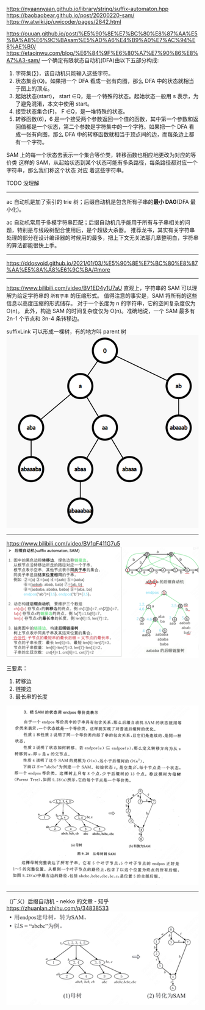 https://nyaannyaan.github.io/library/string/suffix-automaton.hpp
https://baobaobear.github.io/post/20200220-sam/
https://w.atwiki.jp/uwicoder/pages/2842.html

https://ouuan.github.io/post/%E5%90%8E%E7%BC%80%E8%87%AA%E5%8A%A8%E6%9C%BAsam%E5%AD%A6%E4%B9%A0%E7%AC%94%E8%AE%B0/
https://etaoinwu.com/blog/%E6%84%9F%E6%80%A7%E7%90%86%E8%A7%A3-sam/
—个确定有限状态自动机(DFA)由以下五部分构成:

1. 字符集(∑)，该自动机只能输入这些字符。
2. 状态集合(Q)。如果把一个 DFA 看成一张有向图，那么 DFA 中的状态就相当于图上的顶点。
3. 起始状态(start)， start ∈Q，是一个特殊的状态。起始状态一般用 s 表示，为了避免混淆，本文中使用 start。
4. 接受状态集合(F)， F ∈Q，是一堆特殊的状态。
5. 转移函数(6)，6 是一个接受两个参数返回一个值的函数，其中第一个参数和返回值都是一个状态，第二个参数是字符集中的一个字符。如果把一个 DFA 看成一张有向图，那么 DFA 中的转移函数就相当于顶点间的边，而每条边上都有一个字符。

SAM 上的每一个状态去表示一个集合等价类，转移函数也相应地更改为对应的等价类
这样的 SAM，从起始状态到某个状态可能有多条路径，每条路径都对应一个字符串，那么我们称这个状态 对应 着这些字符串。

TODO 没理解

---

ac 自动机是加了索引的 trie 树；后缀自动机是包含所有子串的**最小 DAG**(DFA 最小化)。

ac 自动机常用于多模字符串匹配；后缀自动机几乎能用于所有与子串相关的问题，特别是与线段树配合使用后，是个超级大杀器。
推荐龙书，其实有关字符串处理的部分在设计编译器的时候用的最多，把上下文无关法那几章整明白，字符串的算法都能很快上手。

---

https://ddosvoid.github.io/2021/01/03/%E5%90%8E%E7%BC%80%E8%87%AA%E5%8A%A8%E6%9C%BA/#more

---

https://www.bilibili.com/video/BV1ED4y1U7aU
直观上，字符串的 SAM 可以理解为给定字符串的 `所有子串` 的压缩形式。
值得注意的事实是，SAM 将所有的这些信息以高度压缩的形式储存。
对于一个长度为 n 的字符串，它的空间复杂度仅为 O(n)。
此外，构造 SAM 的时间复杂度仅为 O(n)。准确地说，一个 SAM 最多有 2n-1 个节点和 3n-4 条转移边。

suffixLink 可以形成一棵树，有的地方叫 parent 树
![suffixLink 树](image.png)

---

https://www.bilibili.com/video/BV1qF411G7u5
![SAM讲解](image-1.png)

三要素：

1. 转移边
2. 链接边
3. 最长串的长度

![SAM图解](image-2.png)

---

（广义）后缀自动机 - nekko 的文章 - 知乎
https://zhuanlan.zhihu.com/p/34838533
![Alt text](image-3.png)
